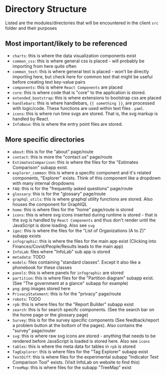 # Directory Structure

Listed are the modules/directories that will be encountered in the client `src` folder and their purposes

## Most important/likely to be referenced

- `charts`: this is where the data visualization components exist
- `common_css`: this is where general css is placed - will probably be importing from here quite often
- `common_text`: this is where general text is placed - won't be directly importing here, but check here for common text that might be useful before creating text key-value pairs
- `components`: this is where `React Components` are placed
- `core`: this is where code that is "core" to the application is stored.
- `extended_bootstrap`: this is where extensions to bootstrap css are placed
- `handlebars`: this is where handlebars, `{{ something }}`, are processed with logic/code. These functions are used within text files `.yaml`.
- `icons`: this is where run time svgs are stored. That is, the svg markup is handled by React.
- `InfoBase`: this is where the entry point files are stored.

## More specific directories

- `about`: this is for the "about" page/route
- `contact`: this is more the "contact us" page/route
- `EstimatesComparison`: this is where the files for the "Estimates Comparison" subapp exist.
- `explorer_common`: this is where a specific component and it's related components, "Explorer" exists. Think of this component like a dropdown with many internal dropdowns
- `FAQ`: this is for the "frequently asked questions" page/route
- `glossary`: this is for the "glossary" page/route
- `graphql_utils`: this is where graphql utility functions are stored. Also houses the component for GraphIQL
- `home`: this is where files for the "home" page/route is stored
- `icons`: this is where svg icons inserted during runtime is stored - that is the svg is handled by `React Components` and thus don't render until the JavaScript is done loading. Also see `svg`
- `igoc`: this is where the files for the "List of Organizations (A to Z)" subapp exists
- `infographic`: this is where the files for the main app exist (Clicking into Finances/Covid/People/Results leads to the main app)
- `InfoLab`: files where "InfoLab" sub app is stored
- `metadata`: TODO
- `models`: files containing "standard classes". Except it also like a phonebook for these classes
- `panels`: this is where panels for `infographic` are stored
- `partition`: this is where files for the "Partition diagram" subapp exist. (See "The government at a glance" subapp for example)
- `png`: png images stored here
- `PrivacyStatement`: this is for the "privacy" page/route
- `robots`: TODO
- `rpb`: this is where files for the "Report Builder" subapp exist
- `search`: this is for search specifc components. (See the search bar on the home page or the glossary page)
- `Survey`: this is for the survey specific components (See feedback/report a problem button at the bottom of the pages). Also contains the "survey" page/router
- `svg`: this is where raw svg icons are stored - anything that needs to be rendered before JavaScript is loaded is stored here. Also see `icons`
- `tables`: this is where the meta data for tables in `rpb` is stored
- `TagExplorer`: this is where files for the "Tag Explorer" subapp exist
- `TextDiff`: this is where files for the experimental subapp "Indicator Text Comparison Tool" exists. (Visit InfoLab on website to find this)
- `TreeMap`: this is where files for the subapp "TreeMap" exist

